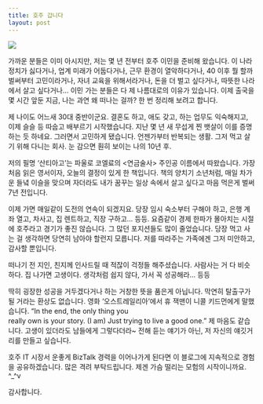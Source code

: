 ```yaml
---
title: 호주 갑니다
layout: post
---
```

![](http://i.imgur.com/JoqfFyC.jpg)

가까운 분들은 이미 아시지만, 저는 몇 년 전부터 호주 이민을 준비해 왔습니다. 이 나라 정치가 싫다거나, 업계 미래가 어둡다거나, 근무 환경이 열악하다거나, 40 이후 뭘 할까 벌써부터 고민이라거나, 자녀 교육을 위해서라거나, 돈을 더 벌고 싶다거나, 따뜻한 나라에서 살고 싶다거나&#8230; 이민 가는 분들은 다 제 나름대로의 이유가 있습니다. 이제 출국을 몇 시간 앞둔 지금, 나는 과연 왜 떠나는 걸까? 한 번 정리해 보려고 합니다.

제 나이도 어느새 30대 중반이군요. 결혼도 하고, 애도 갖고, 하는 업무도 익숙해지고, 이제 슬슬 등 따숩고 배부르기 시작했습니다. 지난 몇 년 새 무섭게 찐 뱃살이 이를 증명하는 듯 하네요. 그러면서 고민하게 됐습니다. 언젠가부터 반복되는 생활. 그저 먹고 살기 위해 다니는 회사. 눈 감으면 훤히 보이는 나의 10년 후.

저의 필명 &#8216;산티아고&#8217;는 파울로 코엘료의 <연금술사> 주인공 이름에서 따왔습니다. 가장 처음 읽은 영서이자, 오늘의 결정이 있게 한 책입니다. 책의 양치기 소년처럼, 매일 차가운 들녘 이슬을 맞으며 자더라도 내가 꿈꾸는 일상 속에서 살고 싶다고 마음 먹은게 벌써 7년 전입니다.

이제 가면 매일같이 도전의 연속이 되겠지요. 당장 임시 숙소부터 구해야 하고, 은행 계좌 열고, 차사고, 집 렌트하고, 직장 구하고&#8230; 등등. 요즘같이 경제 한파가 몰아치는 시절에 호주라고 경기가 좋진 않습니다. 그 많던 포지션들도 많이 줄었습니다. 당장 먹고 사는 걸 생각하면 당연히 남아야 할런지 모릅니다. 저를 따라주는 가족에겐 그저 미안하고, 감사할 뿐입니다.

떠나기 전 지인, 친지께 인사드릴 때 적잖이 걱정들 해주셨습니다. 사람사는 거 다 비슷하다. 집 나가면 고생이다. 생각처럼 쉽지 않다, 가서 꼭 성공해라&#8230; 등등

딱히 굉장한 성공을 거두겠다거나 하는 거창한 뜻을 품은게 아닙니다. 막연히 탈출구가 될 거라는 환상도 없습니다. 영화 &#8216;오스트레일리아&#8217;에서 휴 잭맨이 니콜 키드먼에게 말했습니다. &#8220;In the end, the only thing you  
really own is your story. (I am) Just trying to live a good one.&#8221; 제 마음도 같습니다. 고생이 있더라도 남들에게 그렇다더라~ 전해 듣는 얘기가 아닌, 저 자신의 얘깃거리를 만들고 싶습니다.

호주 IT 시장서 운좋게 BizTalk 경력을 이어나가게 된다면 이 블로그에 지속적으로 경험을 공유하겠습니다. 많은 격려 부탁드립니다. 제겐 가슴 떨리는 모험의 시작이니까요. ^_^v

감사합니다.